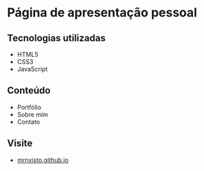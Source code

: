 # Página de apresentação pessoal

## Tecnologias utilizadas

- HTML5
- CSS3
- JavaScript

## Conteúdo

- Portfólio
- Sobre mim
- Contato

## Visite

- [mrnxisto.github.io](https://mrnxisto.github.io!)
